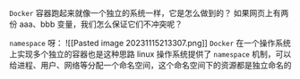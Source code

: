 `Docker` 容器跑起来就像一个独立的系统一样，它是怎么做到的？
如果网页上有两份 aaa、bbb 变量，我们怎么保证它们不冲突呢？

`namespace` 呀：
![[Pasted image 20231115213307.png]]
`Docker` 在一个操作系统上实现多个独立的容器也是这种思路
linux 操作系统提供了 `namespace` 机制，可以给进程、用户、网络等分配一个命名空间，这个命名空间下的资源都是独立命名的

